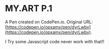 # MY.ART P.1

A Pen created on CodePen.io. Original URL: [https://codepen.io/opxamx/pen/dyrLwbv](https://codepen.io/opxamx/pen/dyrLwbv).

I Try some Javascript code never work with that!!